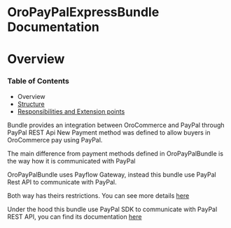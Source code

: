 OroPayPalExpressBundle Documentation
==============================

# Overview #

### Table of Contents ###

- Overview
- [Structure](./structure.md)
- [Responsibilities and Extension points](./extension-points.md)


Bundle provides an integration between OroCommerce and PayPal through PayPal REST Api
New Payment method was defined to allow buyers in OroCommerce pay using PayPal.

The main difference from payment methods defined in OroPayPalBundle 
is the way how it is communicated with PayPal

OroPayPalBundle uses Payflow Gateway, instead this bundle use PayPal Rest API to communicate with PayPal.

Both way has theirs restrictions. You can see more details [here](https://developer.paypal.com/docs/classic/howto_product_matrix)

Under the hood this bundle use PayPal SDK to communicate with PayPal REST API, you can find its documentation [here](http://paypal.github.io/PayPal-PHP-SDK/sample/)


